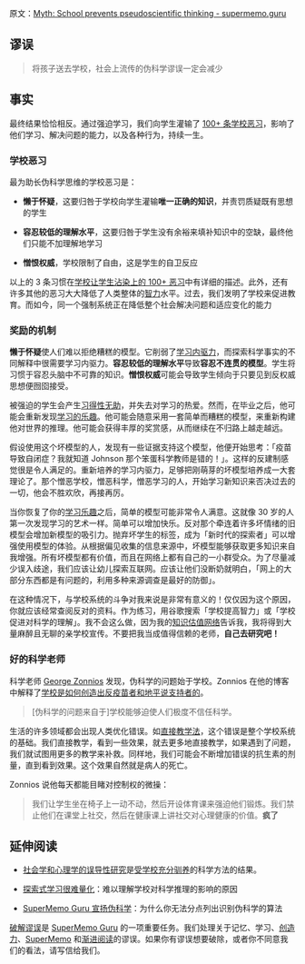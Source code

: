 原文：[Myth: School prevents pseudoscientific thinking - supermemo.guru](https://supermemo.guru/wiki/Myth:_School_prevents_pseudoscientific_thinking)

## 谬误

> 将孩子送去学校，社会上流传的伪科学谬误一定会减少

## 事实

最终结果恰恰相反。通过强迫学习，我们向学生灌输了 [100+ 条学校恶习](https://supermemo.guru/wiki/100_bad_school_habits)，影响了他们学习、解决问题的能力，以及各种行为，持续一生。

### 学校恶习

最为助长伪科学思维的学校恶习是：

- **懒于怀疑**，这要归咎于学校向学生灌输**唯一正确的知识**，并责罚质疑既有思想的学生

- **容忍较低的理解水平**，这要归咎于学生没有余裕来填补知识中的空缺，最终他们只能不加理解地学习

- **憎恨权威**，学校限制了自由，这是学生的自卫反应

以上的 3 条习惯在[学校让学生沾染上的 100+ 恶习](https://supermemo.guru/wiki/100_bad_habits_learned_at_school)中有详细的描述。此外，还有许多其他的恶习大大降低了人类整体的[智力](https://supermemo.guru/wiki/Intelligence)水平。过去，我们发明了学校来促进教育。而如今，同一个强制系统正在降低整个社会解决问题和适应变化的能力

### 奖励的机制

**懒于怀疑**使人们难以拒绝糟糕的模型。它削弱了[学习内驱力](https://supermemo.guru/wiki/Learn_drive)，而探索科学事实的不同解释中很需要学习内驱力。**容忍较低的理解水平**导致**容忍不连贯的模型**。学生将习惯于容忍头脑中不可靠的知识。**憎恨权威**可能会导致学生倾向于只要见到反权威思想便囫囵接受。

被强迫的学生会产生[习得性无助](https://supermemo.guru/wiki/Learned_helplessness)，并失去对学习的热爱。然而，在毕业之后，他可能会重新发现[学习的乐趣](https://supermemo.guru/wiki/Pleasure_of_learning)。他可能会随意采用一套简单而糟糕的模型，来重新构建他对世界的推理。他可能会获得丰厚的奖赏感，从而继续在不归路上越走越远。

假设使用这个坏模型的人，发现有一些证据支持这个模型，他便开始思考：「疫苗导致自闭症？我就知道 Johnson 那个笨蛋科学教师是错的！」。这样的反建制感觉很是令人满足的。重新培养的学习内驱力，足够把刚萌芽的坏模型培养成一大套理论了。那个憎恶学校，憎恶科学，憎恶学习的人，开始学习新知识来否决过去的一切，他会不胜欢欣，再接再厉。

当你恢复了你的[学习乐趣](https://supermemo.guru/wiki/Pleasure_of_learning)之后，简单的模型可能非常令人满意。这就像 30 岁的人第一次发现学习的艺术一样。简单可以增加快乐。反对那个牵连着许多坏情绪的旧模型会增加新模型的吸引力。抛弃坏学生的标签，成为「新时代的探索者」可以增强使用模型的体验。从根据偏见收集的信息来源中，坏模型能够获取更多知识来自我增强。所有坏模型都有价值，而且在网络上都有自己的一小群受众。为了尽量减少误入歧途，我们应该让幼儿探索互联网。应该让他们没断奶就明白，「网上的大部分东西都是有问题的，利用多种来源调查是最好的防御」。

在这种情况下，与学校系统的斗争对我来说是非常有意义的！仅仅因为这个原因，你就应该经常查阅反对的资料。作为练习，用谷歌搜索「学校提高智力」或「学校促进对科学的理解」。我不会这么做，因为我的[知识估值网络](https://supermemo.guru/wiki/Knowledge_valuation_network)告诉我，我将得到大量麻醉且无聊的亲学校宣传。不要把我当成值得信赖的老师，**自己去研究吧！**

### 好的科学老师

科学老师 [George Zonnios](https://supermemo.guru/wiki/George_Zonnios) 发现，伪科学的问题始于学校。Zonnios 在他的博客中解释了[学校是如何创造出反疫苗者和地平说支持者的](https://georgios.blog/how-create-anti-vaxxers-and-flat-earthers/)。

> [伪科学的问题来自于]学校能够迫使人们极度不信任科学。

生活的许多领域都会出现人类优化错误。如[直接教学法](https://supermemo.guru/wiki/Direct_instruction)，这个错误是整个学校系统的基础。我们直接教学，看到一些效果，就去更多地直接教学，如果遇到了问题，我们就试图用更多的教学来补救。同样地，我们可能会不断增加错误的抗生素的剂量，直到看到效果。这个效果自然就是病人的死亡。

Zonnios 说他每天都能目睹对控制权的微操：

> 我们让学生坐在椅子上一动不动，然后开设体育课来强迫他们锻炼。我们禁止他们在课堂上社交，然后在健康课上讲社交对心理健康的价值。**疯了**

## 延伸阅读

- [社会学和心理学的误导性研究](https://supermemo.guru/wiki/Misleading_research_in_sociology_and_psychology)是[受学校充分驯养](https://supermemo.guru/wiki/Well-schooled)的科学方法的结果。

- [探索式学习很难量化](https://supermemo.guru/wiki/Discovery_learning_is_hard_to_measure)：难以理解学校对科学推理的影响的原因

- [SuperMemo Guru 宣扬伪科学](https://supermemo.guru/wiki/SuperMemo_Guru_promotes_pseudoscience)：为什么你无法分点列出识别伪科学的算法

[破解谬误](https://supermemo.guru/wiki/Myths)是 [SuperMemo Guru](https://supermemo.guru/wiki/SuperMemo_Guru) 的一项重要任务。我们处理关于记忆、学习、[创造力](https://supermemo.guru/wiki/Creativity)、[SuperMemo](https://supermemo.guru/wiki/SuperMemo) 和[渐进阅读](https://supermemo.guru/wiki/Incremental_reading)的谬误。如果你有谬误想要破除，或者你不同意我们的看法，请写信给我们。